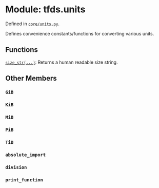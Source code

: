 <div itemscope itemtype="http://developers.google.com/ReferenceObject">
<meta itemprop="name" content="tfds.units" />
<meta itemprop="path" content="Stable" />
<meta itemprop="property" content="GiB"/>
<meta itemprop="property" content="KiB"/>
<meta itemprop="property" content="MiB"/>
<meta itemprop="property" content="PiB"/>
<meta itemprop="property" content="TiB"/>
<meta itemprop="property" content="absolute_import"/>
<meta itemprop="property" content="division"/>
<meta itemprop="property" content="print_function"/>
</div>

# Module: tfds.units



Defined in [`core/units.py`](https://github.com/tensorflow/datasets/tree/master/tensorflow_datasets/core/units.py).

Defines convenience constants/functions for converting various units.

## Functions

[`size_str(...)`](../tfds/units/size_str.md): Returns a human readable size string.

## Other Members

<h3 id="GiB"><code>GiB</code></h3>

<h3 id="KiB"><code>KiB</code></h3>

<h3 id="MiB"><code>MiB</code></h3>

<h3 id="PiB"><code>PiB</code></h3>

<h3 id="TiB"><code>TiB</code></h3>

<h3 id="absolute_import"><code>absolute_import</code></h3>

<h3 id="division"><code>division</code></h3>

<h3 id="print_function"><code>print_function</code></h3>

